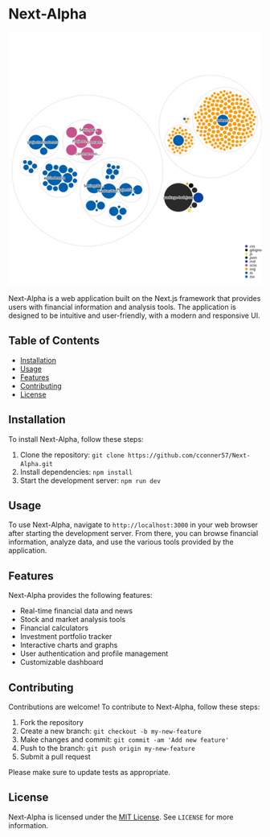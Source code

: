 # Next-Alpha

![Visualization of the codebase](./diagram.svg)

Next-Alpha is a web application built on the Next.js framework that provides users with financial information and analysis tools. The application is designed to be intuitive and user-friendly, with a modern and responsive UI.

## Table of Contents

- [Installation](#installation)
- [Usage](#usage)
- [Features](#features)
- [Contributing](#contributing)
- [License](#license)

## Installation

To install Next-Alpha, follow these steps:

1. Clone the repository: `git clone https://github.com/cconner57/Next-Alpha.git`
2. Install dependencies: `npm install`
3. Start the development server: `npm run dev`

## Usage

To use Next-Alpha, navigate to `http://localhost:3000` in your web browser after starting the development server. From there, you can browse financial information, analyze data, and use the various tools provided by the application.

## Features

Next-Alpha provides the following features:

- Real-time financial data and news
- Stock and market analysis tools
- Financial calculators
- Investment portfolio tracker
- Interactive charts and graphs
- User authentication and profile management
- Customizable dashboard

## Contributing

Contributions are welcome! To contribute to Next-Alpha, follow these steps:

1. Fork the repository
2. Create a new branch: `git checkout -b my-new-feature`
3. Make changes and commit: `git commit -am 'Add new feature'`
4. Push to the branch: `git push origin my-new-feature`
5. Submit a pull request

Please make sure to update tests as appropriate.

## License

Next-Alpha is licensed under the [MIT License](https://opensource.org/licenses/MIT). See `LICENSE` for more information.
